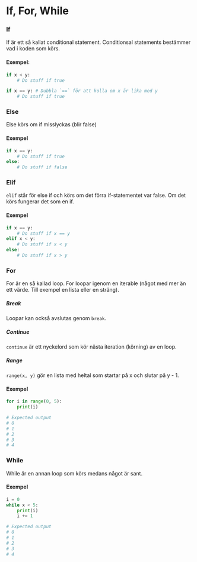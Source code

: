 # If, For, While


### If

If är ett så kallat conditional statement. Conditionsal statements bestämmer vad i koden som körs.
#### Exempel:
```py
if x < y:
    # Do stuff if true
```

```py
if x == y: # Dubbla `==` för att kolla om x är lika med y
    # Do stuff if true
```

### Else
Else körs om if misslyckas (blir false)

#### Exempel
```py
if x == y:
    # Do stuff if true
else:
    # Do stuff if false
```

### Elif
`elif` står för else if och körs om det förra if-statementet var false. Om det körs fungerar det som en if.

#### Exempel
```py
if x == y:
    # Do stuff if x == y
elif x < y:
    # Do stuff if x < y
else:
    # Do stuff if x > y
```

### For
For är en så kallad loop. For loopar igenom en iterable (något med mer än ett värde. Till exempel en lista eller en sträng).

##### Break
Loopar kan också avslutas genom `break`.

##### Continue
`continue` är ett nyckelord som kör nästa iteration (körning) av en loop.

##### Range
`range(x, y)` gör en lista med heltal som startar på x och slutar på y - 1.

#### Exempel
```py
for i in range(0, 5):
    print(i)

# Expected output
# 0
# 1
# 2
# 3
# 4
```

### While
While är en annan loop som körs medans något är sant.

#### Exempel
```py
i = 0
while x < 5:
    print(i)
    i += 1

# Expected output
# 0
# 1
# 2
# 3
# 4
```
